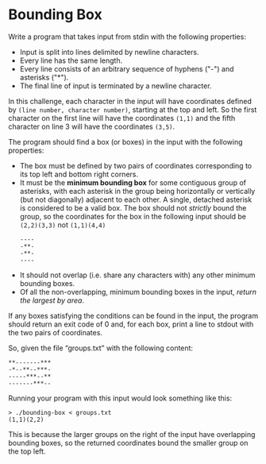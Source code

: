 # Bounding Box

Write a program that takes input from stdin with the following properties:
- Input is split into lines delimited by newline characters.
- Every line has the same length.
- Every line consists of an arbitrary sequence of hyphens ("-") and asterisks ("\*").
- The final line of input is terminated by a newline character.

In this challenge, each character in the input will have coordinates defined by `(line number, character number)`, starting at the top and left. So the first character on the first line will have the coordinates `(1,1)` and the fifth character on line 3 will have the coordinates `(3,5)`.

The program should find a box (or boxes) in the input with the following properties:
- The box must be defined by two pairs of coordinates corresponding to its top left and bottom right corners.
- It must be the **minimum bounding box** for some contiguous group of asterisks, with each asterisk in the group being horizontally or vertically (but not diagonally) adjacent to each other. A single, detached asterisk is considered to be a valid box.
  The box should not _strictly_ bound the group, so the coordinates for the box in the following input should be `(2,2)(3,3)` not `(1,1)(4,4)`
    ```
    ----
    -**-
    -**-
    ----
    ```
- It should not overlap (i.e. share any characters with) any other minimum bounding boxes.
- Of all the non-overlapping, minimum bounding boxes in the input, _return the largest by area_.

If any boxes satisfying the conditions can be found in the input, the program should return an exit code of 0 and, for each box, print a line to stdout with the two pairs of coordinates.

So, given the file “groups.txt” with the following content:
```
**-------***
-*--**--***-
-----***--**
-------***--
```

Running your program with this input would look something like this:
```
> ./bounding-box < groups.txt
(1,1)(2,2)
```

This is because the larger groups on the right of the input have overlapping bounding boxes, so the returned coordinates bound the smaller group on the top left.